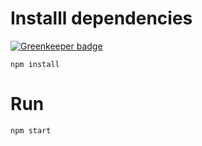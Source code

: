 # Installl dependencies

[![Greenkeeper badge](https://badges.greenkeeper.io/lockround/neostore.svg)](https://greenkeeper.io/)

```
npm install
```
# Run
```
npm start
```